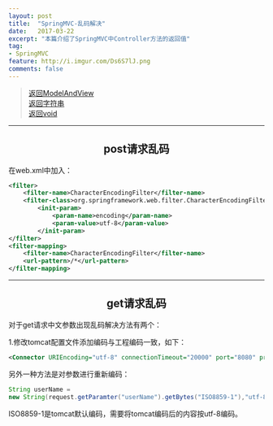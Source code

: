 ```yaml
---
layout: post
title:  "SpringMVC-乱码解决"
date:   2017-03-22
excerpt: "本篇介绍了SpringMVC中Controller方法的返回值"
tag:
- SpringMVC
feature: http://i.imgur.com/Ds6S7lJ.png
comments: false
---  
```


><a href="#1">返回ModelAndView</a>  
><a href="#2">返回字符串</a>  
><a href="#3">返回void</a>     

***

<a name="1"></a>

## <center>post请求乱码</center> 


在web.xml中加入：

```xml
<filter>
	<filter-name>CharacterEncodingFilter</filter-name>
	<filter-class>org.springframework.web.filter.CharacterEncodingFilter</filter-class>
		<init-param>
			<param-name>encoding</param-name>
			<param-value>utf-8</param-value>
		</init-param>
</filter>
<filter-mapping>
	<filter-name>CharacterEncodingFilter</filter-name>
	<url-pattern>/*</url-pattern>
</filter-mapping>
```

***

<a name="1"></a>

## <center>get请求乱码</center> 

对于get请求中文参数出现乱码解决方法有两个：

1.修改tomcat配置文件添加编码与工程编码一致，如下：

```xml
<Connector URIEncoding="utf-8" connectionTimeout="20000" port="8080" protocol="HTTP/1.1" redirectPort="8443"/>
```

另外一种方法是对参数进行重新编码：

```java
String userName = 
new String(request.getParamter("userName").getBytes("ISO8859-1"),"utf-8");
```

ISO8859-1是tomcat默认编码，需要将tomcat编码后的内容按utf-8编码。



